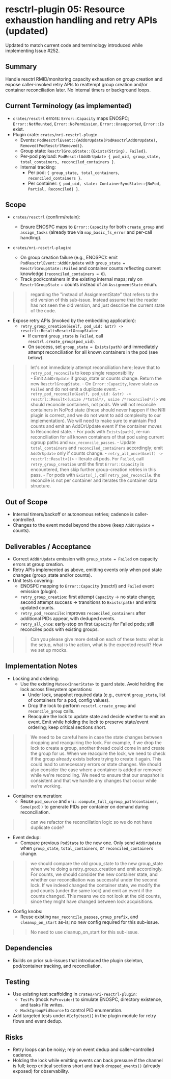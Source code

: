 # resctrl-plugin 05: Resource exhaustion handling and retry APIs (updated)

Updated to match current code and terminology introduced while implementing Issue #252.

## Summary
Handle resctrl RMID/monitoring capacity exhaustion on group creation and expose caller-invoked retry APIs to reattempt group creation and/or container reconciliation later. No internal timers or background loops.

## Current Terminology (as implemented)
- `crates/resctrl` errors: `Error::Capacity` maps ENOSPC; `Error::NotMounted`, `Error::NoPermission`, `Error::Unsupported`, `Error::Io` exist.
- Plugin crate: `crates/nri-resctrl-plugin`.
  - Events: `PodResctrlEvent::{AddOrUpdate(PodResctrlAddOrUpdate), Removed(PodResctrlRemoved)}`.
  - Group state: `ResctrlGroupState::{Exists(String), Failed}`.
  - Per-pod payload: `PodResctrlAddOrUpdate { pod_uid, group_state, total_containers, reconciled_containers }`.
  - Internal tracking:
    - Per pod: `{ group_state, total_containers, reconciled_containers }`.
    - Per container: `{ pod_uid, state: ContainerSyncState::{NoPod, Partial, Reconciled} }`.

## Scope
- `crates/resctrl` (confirm/retain):
  - Ensure ENOSPC maps to `Error::Capacity` for both `create_group` and `assign_tasks` (already true via `map_basic_fs_error` and per-call handling).

- `crates/nri-resctrl-plugin`:
  - On group creation failure (e.g., ENOSPC): emit `PodResctrlEvent::AddOrUpdate` with `group_state = ResctrlGroupState::Failed` and container counts reflecting current knowledge (`reconciled_containers = 0`).
  - Track pod/containers in the existing internal maps; rely on `ResctrlGroupState` + counts instead of an `AssignmentState` enum.
>> regarding the "instead of AssignmentState" that refers to the old version of this sub-issue. Instead assume that the reader has not seen the old version, and just describe the current state of the code.
  - Expose retry APIs (invoked by the embedding application):
    - `retry_group_creation(&self, pod_uid: &str) -> resctrl::Result<ResctrlGroupState>`
      - If current `group_state` is `Failed`, call `resctrl.create_group(pod_uid)`.
      - On success, set `group_state = Exists(path)` and immediately attempt reconciliation for all known containers in the pod (see below).
>> let's not immediately attempt reconciliation here; leave that to `retry_pod_reconcile` to keep single responsibility      
      - Emit `AddOrUpdate` if group_state or counts change. Return the new `ResctrlGroupState`.
      - On `Error::Capacity`, leave state as `Failed` and do not emit a duplicate event.
    - `retry_pod_reconcile(&self, pod_uid: &str) -> resctrl::Result<(usize /*total*/, usize /*reconciled*/)>`
>> we should reconcile containers, not pods. We will not reconcile containers in NoPod state (these should never happen if the NRI plugin is correct, and we do not want to add complexity to our implementation). We will need to make sure to maintain Pod counts and emit an AddOrUpdate event if the container moves to Reconciled state.
      - For pods with `Exists(path)`, re-run reconciliation for all known containers of that pod using current cgroup paths and `max_reconcile_passes`.
      - Update `total_containers` and `reconciled_containers` accordingly; emit `AddOrUpdate` only if counts change.
    - `retry_all_once(&self) -> resctrl::Result<()>`
      - Iterate all pods. For `Failed`, call `retry_group_creation` until the first `Error::Capacity` is encountered, then skip further group-creation retries in this pass.
      - For pods with `Exists(_)`, call `retry_pod_reconcile`.
>> the reconcile is not per container and iterates the container data structure.

## Out of Scope
- Internal timers/backoff or autonomous retries; cadence is caller-controlled.
- Changes to the event model beyond the above (keep `AddOrUpdate` + counts).

## Deliverables / Acceptance
- Correct `AddOrUpdate` emission with `group_state = Failed` on capacity errors at group creation.
- Retry APIs implemented as above, emitting events only when pod state changes (group_state and/or counts).
- Unit tests covering:
  - ENOSPC mapping to `Error::Capacity` (resctrl) and `Failed` event emission (plugin).
  - `retry_group_creation`: first attempt `Capacity` → no state change; second attempt success → transitions to `Exists(path)` and emits updated counts.
  - `retry_pod_reconcile`: improves `reconciled_containers` after additional PIDs appear, with deduped events.
  - `retry_all_once`: early-stop on first `Capacity` for Failed pods; still reconciles pods with existing groups.
>> Can you please give more detail on each of these tests: what is the setup, what is the action, what is the expected result? How we set up mocks.

## Implementation Notes
- Locking and ordering:
  - Use the existing `Mutex<InnerState>` to guard state. Avoid holding the lock across filesystem operations:
    - Under lock, snapshot required data (e.g., current `group_state`, list of containers for a pod, config values).
    - Drop the lock to perform `resctrl.create_group` and `reconcile_group` calls.
    - Reacquire the lock to update state and decide whether to emit an event. Emit while holding the lock to preserve state/event ordering; keep critical sections short.
>> We need to be careful here in case the state changes between dropping and reacquiring the lock. For example, if we drop the lock to create a group, another thread could come in and create the group for us. When we reacquire the lock, we need to check if the group already exists before trying to create it again. This could lead to unnecessary errors or state changes. We should also consider the case where a container is added or removed while we're reconciling. We need to ensure that our snapshot is consistent and that we handle any changes that occur while we're working.
- Container enumeration:
  - Reuse `pid_source` and `nri::compute_full_cgroup_path(container, Some(pod))` to generate PIDs per container on demand during reconciliation.
>> can we refactor the reconciliation logic so we do not have duplicate code?
- Event dedup:
  - Compare previous `PodState` to the new one. Only send `AddOrUpdate` when `group_state`, `total_containers`, or `reconciled_containers` change.
>> we should compare the old group_state to the new group_state when we're doing a retry_group_creation and emit accordingly. For counts, we should consider the new container state, and whether our reconciliation was successful under the second lock. If we indeed changed the container state, we modify the pod counts (under the same lock) and emit an event if the counts changed. This means we do not look at the old counts, since they might have changed between lock acquisitions.
- Config knobs:
  - Reuse existing `max_reconcile_passes`, `group_prefix`, and `cleanup_on_start` as-is; no new config required for this sub-issue.
>> No need to use cleanup_on_start for this sub-issue.

## Dependencies
- Builds on prior sub-issues that introduced the plugin skeleton, pod/container tracking, and reconciliation.

## Testing
- Use existing test scaffolding in `crates/nri-resctrl-plugin`:
  - `TestFs` (mock `FsProvider`) to simulate ENOSPC, directory existence, and tasks file writes.
  - `MockCgroupPidSource` to control PID enumeration.
- Add targeted tests under `#[cfg(test)]` in the plugin module for retry flows and event dedup.

## Risks
- Retry loops can be noisy; rely on event dedup and caller-controlled cadence.
- Holding the lock while emitting events can back pressure if the channel is full; keep critical sections short and track `dropped_events()` (already exposed) for observability.

